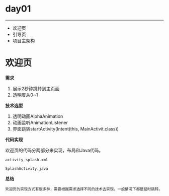 # day01
---
- 欢迎页
- 引导页
- 项目主架构

# 欢迎页
**需求**

1. 展示2秒钟跳转到主页面
2. 透明度从0~1 

**技术选型**

1. 透明动画AlphaAnimation
2. 动画监听AnimationListener
3. 界面跳转startActivity(Intent(this, MainActivit.class))

**代码实现**

欢迎页的代码分两部分来实现，布局和Java代码。

~~~
activity_splash.xml
~~~
~~~
SplashActivity.java
~~~

**总结**

~~~
欢迎页的实现方式有很多种，需要根据需求选择不同的技术去实现。一般情况下都是延时跳转。
~~~




